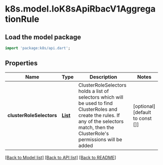 # k8s.model.IoK8sApiRbacV1AggregationRule

## Load the model package
```dart
import 'package:k8s/api.dart';
```

## Properties
Name | Type | Description | Notes
------------ | ------------- | ------------- | -------------
**clusterRoleSelectors** | [**List<IoK8sApimachineryPkgApisMetaV1LabelSelector>**](IoK8sApimachineryPkgApisMetaV1LabelSelector.md) | ClusterRoleSelectors holds a list of selectors which will be used to find ClusterRoles and create the rules. If any of the selectors match, then the ClusterRole's permissions will be added | [optional] [default to const []]

[[Back to Model list]](../README.md#documentation-for-models) [[Back to API list]](../README.md#documentation-for-api-endpoints) [[Back to README]](../README.md)



